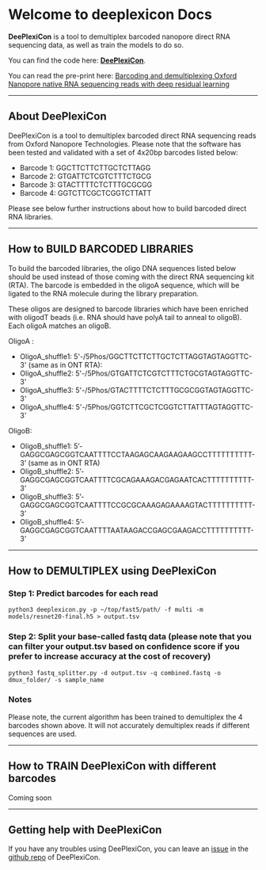 # Welcome to deeplexicon Docs

**DeePlexiCon** is a tool to demultiplex barcoded nanopore direct RNA sequencing data, as well as train the models to do so.


You can find the code here: **[DeePlexiCon](https://github.com/Psy-Fer/deeplexicon)**.

You can read the pre-print here: [Barcoding and demultiplexing Oxford Nanopore native RNA sequencing reads with deep residual learning](https://www.biorxiv.org/content/10.1101/864322v2)

---

## About DeePlexiCon
DeePlexiCon is a tool to demultiplex barcoded direct RNA sequencing reads from Oxford Nanopore Technologies.
Please note that the software has been tested and validated with a set of 4x20bp barcodes listed below:                                     

- Barcode 1: GGCTTCTTCTTGCTCTTAGG
- Barcode 2: GTGATTCTCGTCTTTCTGCG
- Barcode 3: GTACTTTTCTCTTTGCGCGG
- Barcode 4: GGTCTTCGCTCGGTCTTATT

Please see below further instructions about how to build barcoded direct RNA libraries.

---

## How to BUILD BARCODED LIBRARIES

To build the barcoded libraries, the oligo DNA sequences listed below should be used instead of those coming with the direct RNA sequencing kit (RTA). The barcode is embedded in the oligoA sequence, which will be ligated to the RNA molecule during the library preparation.

These oligos are designed to barcode libraries which have been enriched with oligodT beads (i.e. RNA should have polyA tail to anneal to oligoB). Each oligoA matches an oligoB.

OligoA :

- OligoA_shuffle1: 5'-/5Phos/GGCTTCTTCTTGCTCTTAGGTAGTAGGTTC-3' (same as in ONT RTA):
- OligoA_shuffle2: 5'-/5Phos/GTGATTCTCGTCTTTCTGCGTAGTAGGTTC-3'
- OligoA_shuffle3: 5'-/5Phos/GTACTTTTCTCTTTGCGCGGTAGTAGGTTC-3'
- OligoA_shuffle4: 5'-/5Phos/GGTCTTCGCTCGGTCTTATTTAGTAGGTTC-3'

OligoB:

- OligoB_shuffle1: 5’-GAGGCGAGCGGTCAATTTTCCTAAGAGCAAGAAGAAGCCTTTTTTTTTT-3’  (same as in ONT RTA)
- OligoB_shuffle2: 5’-GAGGCGAGCGGTCAATTTTCGCAGAAAGACGAGAATCACTTTTTTTTTT-3’
- OligoB_shuffle3: 5’-GAGGCGAGCGGTCAATTTTCCGCGCAAAGAGAAAAGTACTTTTTTTTTT-3’
- OligoB_shuffle4: 5’-GAGGCGAGCGGTCAATTTTAATAAGACCGAGCGAAGACCTTTTTTTTTT-3’

---
## How to DEMULTIPLEX using DeePlexiCon

### Step 1: Predict barcodes for each read
    python3 deeplexicon.py -p ~/top/fast5/path/ -f multi -m models/resnet20-final.h5 > output.tsv

### Step 2: Split your base-called fastq data (please note that you can filter your output.tsv based on confidence score if you prefer to increase accuracy at the cost of recovery)

    python3 fastq_splitter.py -d output.tsv -q combined.fastq -o dmux_folder/ -s sample_name

### Notes
Please note, the current algorithm has been trained to demultiplex the 4 barcodes shown above. It will not accurately demultiplex reads if different sequences are used.

----
## How to TRAIN DeePlexiCon with different barcodes

Coming soon

----
## Getting help with DeePlexiCon

If you have any troubles using DeePlexiCon, you can leave an [issue](https://github.com/Psy-Fer/deeplexicon/issues) in the [github repo](https://github.com/Psy-Fer/deeplexicon) of DeePlexiCon.

